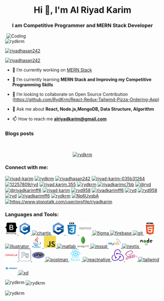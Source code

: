 <!--
<img align="center" width="1080px" src="https://i.ibb.co/JzjJ7wR/github-header-image.png" />  -->

<h1 align="center">Hi 👋, I'm Al Riyad Karim</h1>
<h3 align="center">I am Competitive Programmer and MERN Stack Developer</h3>
<div> 
<img align="right" width="500px"  src="https://camo.githubusercontent.com/5ddf73ad3a205111cf8c686f687fc216c2946a75005718c8da5b837ad9de78c9/68747470733a2f2f7468756d62732e6766796361742e636f6d2f4576696c4e657874446576696c666973682d736d616c6c2e676966" alt="Coding" />
<p align="left" > <img src="https://komarev.com/ghpvc/?username=rydkrm&label=Profile%20views&color=0e75b6&style=flat" alt="rydkrm" /> </p>
</div>

<p align="left"> <a href="https://www.linkedin.com/in/riyad-karim-035b31264/" target="blank"><img src="https://img.shields.io/badge/riyad-karim-035b31264?style=for-the-badge&logo=linkedin&logoColor=white" alt="riyadhasan242" /></a> </p>

<p align="left"> <a href="https://twitter.com/riyadhasan242" target="blank"><img src="https://img.shields.io/twitter/follow/riyadhasan242?logo=twitter&style=for-the-badge" alt="riyadhasan242" /></a> </p>

- 🔭 I’m currently working on [MERN Stack](https://github.com/RydKrm/React-firebase-freshShop-Ecommerce-app)

- 🌱 I’m currently learning **MERN Stack and Improving my Competitive Programming Skills**

- 👯 I’m looking to collaborate on Open Source Contribution (https://github.com/RydKrm/React-Redux-Tailwind-Pizza-Ordering-App)

- 💬 Ask me about **React, Node.js,MongoDB, Data Structure, Algorithm**

- 📫 How to reach me **alriyadkarim@gmail.com**

  

### Blogs posts
<!-- BLOG-POST-LIST:START -->
<!-- BLOG-POST-LIST:END -->

<p align="center" style="margin-top:50px"> <a href="https://github.com/ryo-ma/github-profile-trophy"><img src="https://github-profile-trophy.vercel.app/?username=rydkrm" alt="rydkrm" /></a> </p> 

<h3 align="left">Connect with me:</h3>
<p align="left">
<a href="https://codepen.io/riyad-karim" target="blank"><img align="center" src="https://raw.githubusercontent.com/rahuldkjain/github-profile-readme-generator/master/src/images/icons/Social/codepen.svg" alt="riyad-karim" height="30" width="40" /></a>
<a href="https://dev.to/rydkrm" target="blank"><img align="center" src="https://raw.githubusercontent.com/rahuldkjain/github-profile-readme-generator/master/src/images/icons/Social/devto.svg" alt="rydkrm" height="30" width="40" /></a>
<a href="https://twitter.com/riyadhasan242" target="blank"><img align="center" src="https://raw.githubusercontent.com/rahuldkjain/github-profile-readme-generator/master/src/images/icons/Social/twitter.svg" alt="riyadhasan242" height="30" width="40" /></a>
<a href="https://linkedin.com/in/riyad-karim-035b31264" target="blank"><img align="center" src="https://raw.githubusercontent.com/rahuldkjain/github-profile-readme-generator/master/src/images/icons/Social/linked-in-alt.svg" alt="riyad-karim-035b31264" height="30" width="40" /></a>
<a href="https://stackoverflow.com/users/12257809/ryd" target="blank"><img align="center" src="https://raw.githubusercontent.com/rahuldkjain/github-profile-readme-generator/master/src/images/icons/Social/stack-overflow.svg" alt="12257809/ryd" height="30" width="40" /></a>
<a href="https://fb.com/riyad.karim.355" target="blank"><img align="center" src="https://raw.githubusercontent.com/rahuldkjain/github-profile-readme-generator/master/src/images/icons/Social/facebook.svg" alt="riyad.karim.355" height="30" width="40" /></a>
<a href="https://dribbble.com/rydkrm" target="blank"><img align="center" src="https://raw.githubusercontent.com/rahuldkjain/github-profile-readme-generator/master/src/images/icons/Social/dribbble.svg" alt="rydkrm" height="30" width="40" /></a>
<a href="https://www.behance.net/riyadkarimc7bb" target="blank"><img align="center" src="https://raw.githubusercontent.com/rahuldkjain/github-profile-readme-generator/master/src/images/icons/Social/behance.svg" alt="riyadkarimc7bb" height="30" width="40" /></a>
<a href="https://hashnode.com/@ryd" target="blank"><img align="center" src="https://raw.githubusercontent.com/rahuldkjain/github-profile-readme-generator/master/src/images/icons/Social/hashnode.svg" alt="@ryd" height="30" width="40" /></a>
<a href="https://medium.com/@riyadkarimff6" target="blank"><img align="center" src="https://raw.githubusercontent.com/rahuldkjain/github-profile-readme-generator/master/src/images/icons/Social/medium.svg" alt="@riyadkarimff6" height="30" width="40" /></a>
<a href="https://www.youtube.com/c/riyad karim" target="blank"><img align="center" src="https://raw.githubusercontent.com/rahuldkjain/github-profile-readme-generator/master/src/images/icons/Social/youtube.svg" alt="riyad karim" height="30" width="40" /></a>
<a href="https://www.codechef.com/users/ryd958" target="blank"><img align="center" src="https://cdn.jsdelivr.net/npm/simple-icons@3.1.0/icons/codechef.svg" alt="ryd958" height="30" width="40" /></a>
<a href="https://www.hackerrank.com/riyadkarimff6" target="blank"><img align="center" src="https://raw.githubusercontent.com/rahuldkjain/github-profile-readme-generator/master/src/images/icons/Social/hackerrank.svg" alt="riyadkarimff6" height="30" width="40" /></a>
<a href="https://codeforces.com/profile/ryd" target="blank"><img align="center" src="https://raw.githubusercontent.com/rahuldkjain/github-profile-readme-generator/master/src/images/icons/Social/codeforces.svg" alt="ryd" height="30" width="40" /></a>
<a href="https://www.leetcode.com/ryd958" target="blank"><img align="center" src="https://raw.githubusercontent.com/rahuldkjain/github-profile-readme-generator/master/src/images/icons/Social/leet-code.svg" alt="ryd958" height="30" width="40" /></a>
<a href="https://www.hackerearth.com/ryd" target="blank"><img align="center" src="https://raw.githubusercontent.com/rahuldkjain/github-profile-readme-generator/master/src/images/icons/Social/hackerearth.svg" alt="ryd" height="30" width="40" /></a>
<a href="https://auth.geeksforgeeks.org/user/riyadkarimff6" target="blank"><img align="center" src="https://raw.githubusercontent.com/rahuldkjain/github-profile-readme-generator/master/src/images/icons/Social/geeks-for-geeks.svg" alt="riyadkarimff6" height="30" width="40" /></a>
<a href="https://www.topcoder.com/members/rydkrm" target="blank"><img align="center" src="https://raw.githubusercontent.com/rahuldkjain/github-profile-readme-generator/master/src/images/icons/Social/topcoder.svg" alt="rydkrm" height="30" width="40" /></a>
<a href="https://discord.gg/Np6UvqbA" target="blank"><img align="center" src="https://raw.githubusercontent.com/rahuldkjain/github-profile-readme-generator/master/src/images/icons/Social/discord.svg" alt="Np6UvqbA" height="30" width="40" /></a>
<a href="/https://www.stopstalk.com/user/profile/riyadkarim" target="blank"><img align="center" src="https://raw.githubusercontent.com/rahuldkjain/github-profile-readme-generator/master/src/images/icons/Social/rss.svg" alt="https://www.stopstalk.com/user/profile/riyadkarim" height="30" width="40" /></a>
</p>

<h3 align="left">Languages and Tools:</h3>
<p align="left"> <a href="https://getbootstrap.com" target="_blank" rel="noreferrer"> <img src="https://raw.githubusercontent.com/devicons/devicon/master/icons/bootstrap/bootstrap-plain-wordmark.svg" alt="bootstrap" width="40" height="40"/> </a> <a href="https://www.cprogramming.com/" target="_blank" rel="noreferrer"> <img src="https://raw.githubusercontent.com/devicons/devicon/master/icons/c/c-original.svg" alt="c" width="40" height="40"/> </a> <a href="https://www.chartjs.org" target="_blank" rel="noreferrer"> <img src="https://www.chartjs.org/media/logo-title.svg" alt="chartjs" width="40" height="40"/> </a> <a href="https://www.w3schools.com/cpp/" target="_blank" rel="noreferrer"> <img src="https://raw.githubusercontent.com/devicons/devicon/master/icons/cplusplus/cplusplus-original.svg" alt="cplusplus" width="40" height="40"/> </a> <a href="https://www.w3schools.com/css/" target="_blank" rel="noreferrer"> <img src="https://raw.githubusercontent.com/devicons/devicon/master/icons/css3/css3-original-wordmark.svg" alt="css3" width="40" height="40"/> </a> <a href="https://expressjs.com" target="_blank" rel="noreferrer"> <img src="https://raw.githubusercontent.com/devicons/devicon/master/icons/express/express-original-wordmark.svg" alt="express" width="40" height="40"/> </a> <a href="https://www.figma.com/" target="_blank" rel="noreferrer"> <img src="https://www.vectorlogo.zone/logos/figma/figma-icon.svg" alt="figma" width="40" height="40"/> </a> <a href="https://firebase.google.com/" target="_blank" rel="noreferrer"> <img src="https://www.vectorlogo.zone/logos/firebase/firebase-icon.svg" alt="firebase" width="40" height="40"/> </a> <a href="https://git-scm.com/" target="_blank" rel="noreferrer"> <img src="https://www.vectorlogo.zone/logos/git-scm/git-scm-icon.svg" alt="git" width="40" height="40"/> </a> <a href="https://www.w3.org/html/" target="_blank" rel="noreferrer"> <img src="https://raw.githubusercontent.com/devicons/devicon/master/icons/html5/html5-original-wordmark.svg" alt="html5" width="40" height="40"/> </a> <a href="https://www.adobe.com/in/products/illustrator.html" target="_blank" rel="noreferrer"> <img src="https://www.vectorlogo.zone/logos/adobe_illustrator/adobe_illustrator-icon.svg" alt="illustrator" width="40" height="40"/> </a> <a href="https://www.java.com" target="_blank" rel="noreferrer"> <img src="https://raw.githubusercontent.com/devicons/devicon/master/icons/java/java-original.svg" alt="java" width="40" height="40"/> </a> <a href="https://developer.mozilla.org/en-US/docs/Web/JavaScript" target="_blank" rel="noreferrer"> <img src="https://raw.githubusercontent.com/devicons/devicon/master/icons/javascript/javascript-original.svg" alt="javascript" width="40" height="40"/> </a> <a href="https://www.mathworks.com/" target="_blank" rel="noreferrer"> <img src="https://upload.wikimedia.org/wikipedia/commons/2/21/Matlab_Logo.png" alt="matlab" width="40" height="40"/> </a> <a href="https://www.mongodb.com/" target="_blank" rel="noreferrer"> <img src="https://raw.githubusercontent.com/devicons/devicon/master/icons/mongodb/mongodb-original-wordmark.svg" alt="mongodb" width="40" height="40"/> </a> <a href="https://www.microsoft.com/en-us/sql-server" target="_blank" rel="noreferrer"> <img src="https://www.svgrepo.com/show/303229/microsoft-sql-server-logo.svg" alt="mssql" width="40" height="40"/> </a> <a href="https://www.mysql.com/" target="_blank" rel="noreferrer"> <img src="https://raw.githubusercontent.com/devicons/devicon/master/icons/mysql/mysql-original-wordmark.svg" alt="mysql" width="40" height="40"/> </a> <a href="https://nextjs.org/" target="_blank" rel="noreferrer"> <img src="https://cdn.worldvectorlogo.com/logos/nextjs-2.svg" alt="nextjs" width="40" height="40"/> </a> <a href="https://nodejs.org" target="_blank" rel="noreferrer"> <img src="https://raw.githubusercontent.com/devicons/devicon/master/icons/nodejs/nodejs-original-wordmark.svg" alt="nodejs" width="40" height="40"/> </a> <a href="https://www.oracle.com/" target="_blank" rel="noreferrer"> <img src="https://raw.githubusercontent.com/devicons/devicon/master/icons/oracle/oracle-original.svg" alt="oracle" width="40" height="40"/> </a> <a href="https://www.photoshop.com/en" target="_blank" rel="noreferrer"> <img src="https://raw.githubusercontent.com/devicons/devicon/master/icons/photoshop/photoshop-line.svg" alt="photoshop" width="40" height="40"/> </a> <a href="https://www.php.net" target="_blank" rel="noreferrer"> <img src="https://raw.githubusercontent.com/devicons/devicon/master/icons/php/php-original.svg" alt="php" width="40" height="40"/> </a> <a href="https://postman.com" target="_blank" rel="noreferrer"> <img src="https://www.vectorlogo.zone/logos/getpostman/getpostman-icon.svg" alt="postman" width="40" height="40"/> </a> <a href="https://reactjs.org/" target="_blank" rel="noreferrer"> <img src="https://raw.githubusercontent.com/devicons/devicon/master/icons/react/react-original-wordmark.svg" alt="react" width="40" height="40"/> </a> <a href="https://reactnative.dev/" target="_blank" rel="noreferrer"> <img src="https://reactnative.dev/img/header_logo.svg" alt="reactnative" width="40" height="40"/> </a> <a href="https://redux.js.org" target="_blank" rel="noreferrer"> <img src="https://raw.githubusercontent.com/devicons/devicon/master/icons/redux/redux-original.svg" alt="redux" width="40" height="40"/> </a> <a href="https://sass-lang.com" target="_blank" rel="noreferrer"> <img src="https://raw.githubusercontent.com/devicons/devicon/master/icons/sass/sass-original.svg" alt="sass" width="40" height="40"/> </a> <a href="https://tailwindcss.com/" target="_blank" rel="noreferrer"> <img src="https://www.vectorlogo.zone/logos/tailwindcss/tailwindcss-icon.svg" alt="tailwind" width="40" height="40"/> </a> <a href="https://webpack.js.org" target="_blank" rel="noreferrer"> <img src="https://raw.githubusercontent.com/devicons/devicon/d00d0969292a6569d45b06d3f350f463a0107b0d/icons/webpack/webpack-original-wordmark.svg" alt="webpack" width="40" height="40"/> </a> <a href="https://www.adobe.com/products/xd.html" target="_blank" rel="noreferrer"> <img src="https://cdn.worldvectorlogo.com/logos/adobe-xd.svg" alt="xd" width="40" height="40"/> </a> </p>

<p><img align="left" src="https://github-readme-stats.vercel.app/api/top-langs?username=rydkrm&show_icons=true&locale=en&layout=compact" alt="rydkrm" /></p>

<p>&nbsp;<img align="center" src="https://github-readme-stats.vercel.app/api?username=rydkrm&show_icons=true&locale=en" alt="rydkrm" /></p>

<p><img align="center" src="https://github-readme-streak-stats.herokuapp.com/?user=rydkrm&" alt="rydkrm" /></p>
<!---
### 🔝 Top Contributed Repo
![](https://github-contributor-stats.vercel.app/api?username=rydkrm&limit=5&theme=flat&combine_all_yearly_contributions=true)
---->
